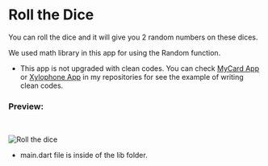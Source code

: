 # Roll the Dice
You can roll the dice and it will give you 2 random numbers on these dices.

We used math library in this app for using the Random function.<br>
- This app is not upgraded with clean codes. You can check [MyCard App](https://github.com/batuhan-yaras/MyCard) or [Xylophone App](https://github.com/batuhan-yaras/Xylophone-flutter) in my repositories for see the example of writing clean codes.

### Preview:
<br>

![Roll the dice](https://user-images.githubusercontent.com/118076077/209688218-b67bf5d6-7075-433a-84d0-4b4a1e2e02f1.gif)

- main.dart file is inside of the lib folder.
